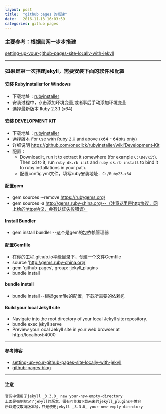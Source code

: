 ```yaml
---
layout: post
title:  "github pages 的搭建"
date:   2016-11-13 16:03:59
categories: github pages
---
```



### 主要参考：根据官网一步步搭建

[setting-up-your-github-pages-site-locally-with-jekyll](https://help.github.com/articles/setting-up-your-github-pages-site-locally-with-jekyll/)	

***

### 如果是第一次搭建jekyll，需要安装下面的软件和配置

#### 安装 RubyInstaller for Windows

- 下载地址：[rubyinstaller](http://rubyinstaller.org/downloads/)
- 安装过程中，点击添加环境变量,或者事后手动添加环境变量
- 选择最新版本 Ruby 2.3.1 (x64)

#### 安装 DEVELOPMENT KIT
	
- 下载地址：[rubyinstaller](http://rubyinstaller.org/downloads/)
- 选择版本 For use with Ruby 2.0 and above (x64 - 64bits only)
- 详细说明 https://github.com/oneclick/rubyinstaller/wiki/Development-Kit
- 配置： 
	- Download it, run it to extract it somewhere (for example `C:\DevKit`). Then cd to it, run `ruby dk.rb init` and `ruby dk.rb install` to bind it to ruby installations in your path.
	- 配置config.yml文件，填写ruby安装地址`- C:/Ruby23-x64`

	

#### 配置gem
- gem sources --remove https://rubygems.org/  
- gem sources -a http://gems.ruby-china.org/--（注意这里是http协议，网上给的https协议，会有认证失败错误）

#### Install Bundler
- gem install bundler --这个是gem的包依赖管理器

#### 配置Gemfile
- 在你的工程<xxx>.github.io平级目录下，创建一个文件Gemfile
- source 'http://gems.ruby-china.org/'
- gem 'github-pages', group: :jekyll_plugins
- bundle install

#### bundle install 
- bundle install --根据gemfile的配置，下载所需要的依赖包

#### Build your local Jekyll site
- Navigate into the root directory of your local Jekyll site repository.
- bundle exec jekyll serve
- Preview your local Jekyll site in your web browser at http://localhost:4000

*****

#### 参考博客
- [setting-up-your-github-pages-site-locally-with-jekyll](https://help.github.com/articles/setting-up-your-github-pages-site-locally-with-jekyll/)
- [github-pages-blog](http://www.ezlippi.com/blog/2015/03/github-pages-blog.html)

***

#### 注意
	官网中使用了jekyll _3.3.0_ new your-new-empty-directory
	上面是强制制定了jekyll的版本，很有可能和下载来来的jekyll_plugins不兼容
	所以建议取消版本号，只是使用jekyll _3.3.0_ your-new-empty-directory


	
